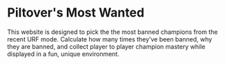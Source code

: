 # Piltover's Most Wanted

This website is designed to pick the the most banned champions from the recent URF mode. Calculate how many times they’ve been banned, why they are banned, and collect player to player champion mastery while displayed in a fun, unique environment.
